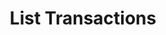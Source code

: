 ---
title: List Transactions
excerpt: Retrieve a paginated, filtered list of Transactions
api:
  file: api_gateway_swagger.json
  operationId: post_api-v2-transactions
hidden: false
---